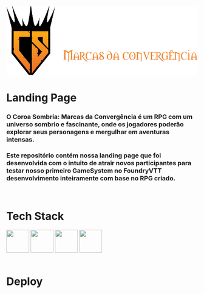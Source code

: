 <img src="./src/assets/Logotipo_inicial.png" alt='Logotipo do CSMDC' width='800px'/>
</br>

# Landing Page

### O Coroa Sombria: Marcas da Convergência é um RPG com um universo sombrio e fascinante, onde os jogadores poderão explorar seus personagens e mergulhar em aventuras intensas.

### Este repositório contém nossa landing page que foi desenvolvida com o intuito de atrair novos participantes para testar nosso primeiro GameSystem no FoundryVTT desenvolvimento inteiramente com base no RPG criado.

</br>

# Tech Stack
<div>
   <img src="https://cdn.jsdelivr.net/gh/devicons/devicon/icons/react/react-original.svg" width='60px' height='60px'/>
   <img src="https://cdn.jsdelivr.net/gh/devicons/devicon/icons/html5/html5-original.svg" width='60px' height='60px'/>
   <img src="https://cdn.jsdelivr.net/gh/devicons/devicon/icons/css3/css3-original.svg" width='60px' height='60px'/>
   <img src="https://cdn.jsdelivr.net/gh/devicons/devicon/icons/typescript/typescript-original.svg" width='60px' height='60px'/>
</div>

</br>

# Deploy

